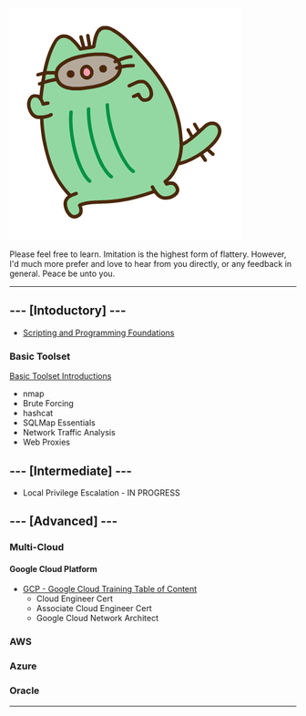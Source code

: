 
![cactaur-pusheen](./img/cactaur-pusheen.png)

Please feel free to learn. Imitation is the highest form of flattery. However, I'd much more prefer and love to hear from you directly, or any feedback in general. Peace be unto you.

---

## --- [Intoductory] ---

* [Scripting and Programming Foundations](./edu/278/table-of-content.md)

### Basic Toolset

[Basic Toolset Introductions](./operator/basic-toolset/basic-toolset.md)

* nmap
* Brute Forcing
* hashcat
* SQLMap Essentials
* Network Traffic Analysis
* Web Proxies 

## --- [Intermediate] ---

* Local Privilege Escalation - IN PROGRESS


## --- [Advanced] ---

### Multi-Cloud

#### Google Cloud Platform

* [GCP - Google Cloud Training Table of Content](./cloud/gcp/gcp.md)
    + Cloud Engineer Cert
    + Associate Cloud Engineer Cert
    + Google Cloud Network Architect

### AWS

### Azure

### Oracle

---
